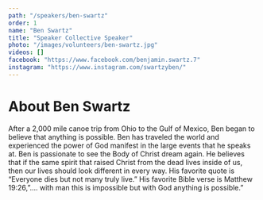 ```yaml
---
path: "/speakers/ben-swartz"
order: 1
name: "Ben Swartz"
title: "Speaker Collective Speaker"
photo: "/images/volunteers/ben-swartz.jpg"
videos: []
facebook: "https://www.facebook.com/benjamin.swartz.7"
instagram: "https://www.instagram.com/swartzyben/"
---
```


# About Ben Swartz

After a 2,000 mile canoe trip from Ohio to the Gulf of Mexico, Ben began to believe that anything is possible. Ben has traveled the world and experienced the power of God manifest in the large events that he speaks at. Ben is passionate to see the Body of Christ dream again. He believes that if the same spirit that raised Christ from the dead lives inside of us, then our lives should look different in every way. His favorite quote is “Everyone dies but not many truly live.” His favorite Bible verse is Matthew 19:26,”.... with man this is impossible but with God anything is possible.”